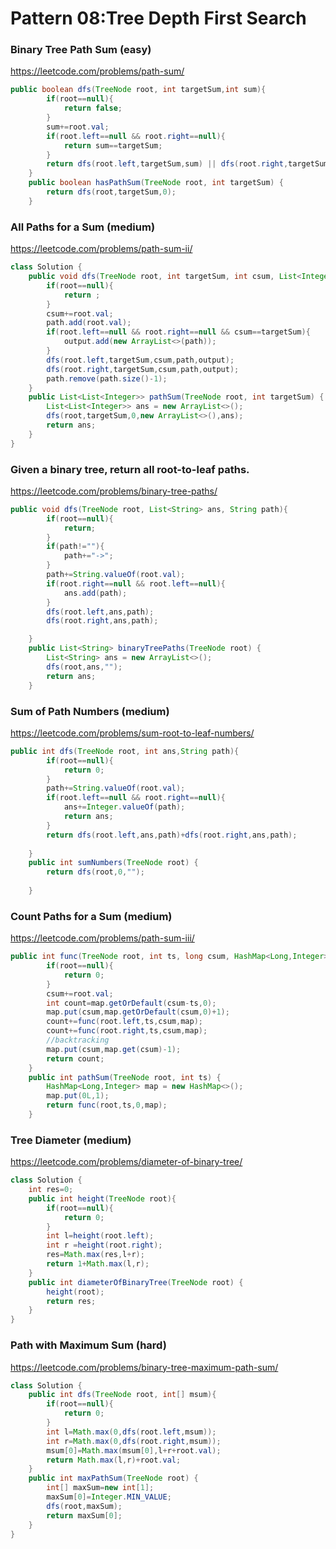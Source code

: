 # Pattern 08:Tree Depth First Search
### Binary Tree Path Sum (easy)
https://leetcode.com/problems/path-sum/
```java
public boolean dfs(TreeNode root, int targetSum,int sum){
        if(root==null){
            return false;
        }
        sum+=root.val;
        if(root.left==null && root.right==null){
            return sum==targetSum;
        }
        return dfs(root.left,targetSum,sum) || dfs(root.right,targetSum,sum);
    }
    public boolean hasPathSum(TreeNode root, int targetSum) {
        return dfs(root,targetSum,0);
    }
```
### All Paths for a Sum (medium)
https://leetcode.com/problems/path-sum-ii/
```java
class Solution {
    public void dfs(TreeNode root, int targetSum, int csum, List<Integer> path, List<List<Integer>> output){
        if(root==null){
            return ;
        }
        csum+=root.val;
        path.add(root.val);
        if(root.left==null && root.right==null && csum==targetSum){
            output.add(new ArrayList<>(path));
        }
        dfs(root.left,targetSum,csum,path,output);
        dfs(root.right,targetSum,csum,path,output);
        path.remove(path.size()-1);
    }
    public List<List<Integer>> pathSum(TreeNode root, int targetSum) {
        List<List<Integer>> ans = new ArrayList<>(); 
        dfs(root,targetSum,0,new ArrayList<>(),ans);
        return ans;
    }
}
```
### Given a binary tree, return all root-to-leaf paths.
https://leetcode.com/problems/binary-tree-paths/
```java
public void dfs(TreeNode root, List<String> ans, String path){
        if(root==null){
            return;
        }
        if(path!=""){
            path+="->";
        }
        path+=String.valueOf(root.val);
        if(root.right==null && root.left==null){
            ans.add(path);
        }
        dfs(root.left,ans,path);
        dfs(root.right,ans,path);

    }
    public List<String> binaryTreePaths(TreeNode root) {
        List<String> ans = new ArrayList<>();
        dfs(root,ans,"");
        return ans;
    }
```
### Sum of Path Numbers (medium)
https://leetcode.com/problems/sum-root-to-leaf-numbers/
```java
public int dfs(TreeNode root, int ans,String path){
        if(root==null){
            return 0;
        }
        path+=String.valueOf(root.val);
        if(root.left==null && root.right==null){
            ans+=Integer.valueOf(path);
            return ans;
        }
        return dfs(root.left,ans,path)+dfs(root.right,ans,path);
        
    }
    public int sumNumbers(TreeNode root) {
        return dfs(root,0,"");
         
    }
```
### Count Paths for a Sum (medium)
https://leetcode.com/problems/path-sum-iii/
```java
public int func(TreeNode root, int ts, long csum, HashMap<Long,Integer> map){
        if(root==null){
            return 0;
        }
        csum+=root.val;
        int count=map.getOrDefault(csum-ts,0);
        map.put(csum,map.getOrDefault(csum,0)+1);
        count+=func(root.left,ts,csum,map);
        count+=func(root.right,ts,csum,map);
        //backtracking
        map.put(csum,map.get(csum)-1);
        return count;
    }
    public int pathSum(TreeNode root, int ts) {
        HashMap<Long,Integer> map = new HashMap<>();
        map.put(0L,1);
        return func(root,ts,0,map);
    }
```
### Tree Diameter (medium)
https://leetcode.com/problems/diameter-of-binary-tree/
```java
class Solution {
    int res=0;
    public int height(TreeNode root){
        if(root==null){
            return 0;
        }
        int l=height(root.left);
        int r =height(root.right);
        res=Math.max(res,l+r);
        return 1+Math.max(l,r);
    }
    public int diameterOfBinaryTree(TreeNode root) {
        height(root);
        return res;
    }
}
```
### Path with Maximum Sum (hard)
https://leetcode.com/problems/binary-tree-maximum-path-sum/
```java
class Solution {
    public int dfs(TreeNode root, int[] msum){
        if(root==null){
            return 0;
        }
        int l=Math.max(0,dfs(root.left,msum));
        int r=Math.max(0,dfs(root.right,msum));
        msum[0]=Math.max(msum[0],l+r+root.val);
        return Math.max(l,r)+root.val;
    }
    public int maxPathSum(TreeNode root) {
        int[] maxSum=new int[1];
        maxSum[0]=Integer.MIN_VALUE;
        dfs(root,maxSum);
        return maxSum[0];
    }
}
```
